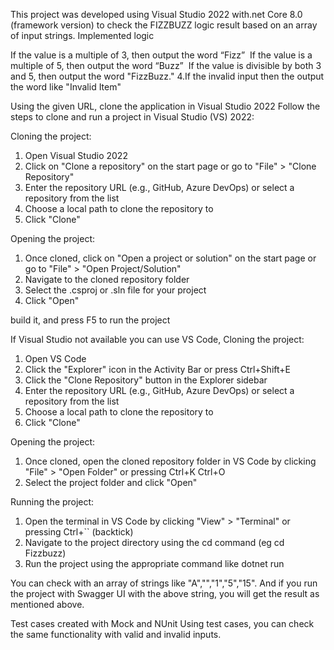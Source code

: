 
This project was developed using Visual Studio 2022 with.net Core 8.0 (framework version) to check the FIZZBUZZ logic result based on an array of input strings. Implemented logic

If the value is a multiple of 3, then output the word “Fizz” 
If the value is a multiple of 5, then output the word “Buzz” 
If the value is divisible by both 3 and 5, then output the word "FizzBuzz." 4.If the invalid input then the output the word like "Invalid Item"

Using the given URL, clone the application in Visual Studio 2022 
Follow the steps to clone and run a project in Visual Studio (VS) 2022:

Cloning the project:

1. Open Visual Studio 2022
2. Click on "Clone a repository" on the start page or go to "File" > "Clone Repository"
3. Enter the repository URL (e.g., GitHub, Azure DevOps) or select a repository from the list
4. Choose a local path to clone the repository to
5. Click "Clone"

Opening the project:

1. Once cloned, click on "Open a project or solution" on the start page or go to "File" > "Open Project/Solution"
2. Navigate to the cloned repository folder
3. Select the .csproj or .sln file for your project
4. Click "Open"

build it, and press F5 to run the project

If Visual Studio not available you can use VS Code,
Cloning the project:

1. Open VS Code
2. Click the "Explorer" icon in the Activity Bar or press Ctrl+Shift+E
3. Click the "Clone Repository" button in the Explorer sidebar
4. Enter the repository URL (e.g., GitHub, Azure DevOps) or select a repository from the list
5. Choose a local path to clone the repository to
6. Click "Clone"

Opening the project:

1. Once cloned, open the cloned repository folder in VS Code by clicking "File" > "Open Folder" or pressing Ctrl+K Ctrl+O
2. Select the project folder and click "Open"

Running the project:

1. Open the terminal in VS Code by clicking "View" > "Terminal" or pressing Ctrl+`` (backtick)
2. Navigate to the project directory using the cd command (eg cd Fizzbuzz)
3. Run the project using the appropriate command like dotnet run

You can check with an array of strings like "A","","1","5","15". And if you run the project with Swagger UI with the above string, you will get the result as mentioned above.

Test cases created with Mock and NUnit Using test cases, you can check the same functionality with valid and invalid inputs.

